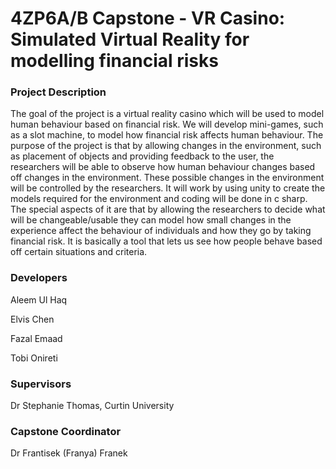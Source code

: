 # 4ZP6A/B Capstone - VR Casino: Simulated Virtual Reality for modelling financial risks


### Project Description
The goal of the project is a virtual reality casino which will be used to model human behaviour based on financial risk. We will develop mini-games, such as a slot machine, to model how financial risk affects human behaviour. The purpose of the project is that by allowing changes in the environment, such as placement of objects and providing feedback to the user, the researchers will be able to observe how human behaviour changes based off changes in the environment. These possible changes in the environment will be controlled by the researchers. It will work by using unity to create the models required for the environment and coding will be done in c sharp. The special aspects of it are that by allowing the researchers to decide what will be changeable/usable they can model how small changes in the experience affect the behaviour of individuals and how they go by taking financial risk. It is basically a tool that lets us see how people behave based off certain situations and criteria.

### Developers
Aleem Ul Haq

Elvis Chen

Fazal Emaad

Tobi Onireti 

### Supervisors
Dr Stephanie Thomas, Curtin University

### Capstone Coordinator
Dr Frantisek (Franya) Franek
